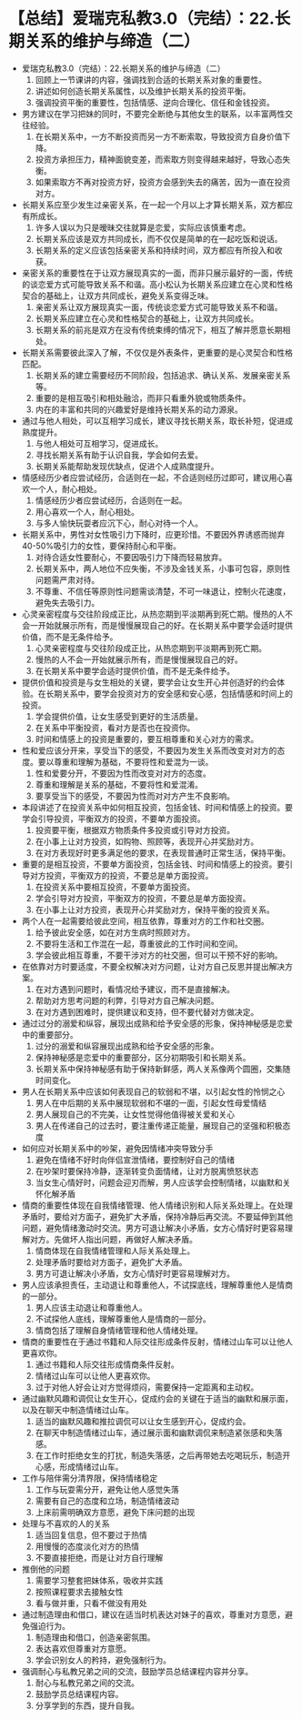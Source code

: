 # 【总结】爱瑞克私教3.0（完结）：22.长期关系的维护与缔造（二）

-   爱瑞克私教3.0（完结）：22.长期关系的维护与缔造（二）
    1.  回顾上一节课讲的内容，强调找到合适的长期关系对象的重要性。
    2.  讲述如何创造长期关系属性，以及维护长期关系的投资平衡。
    3.  强调投资平衡的重要性，包括情感、逆向合理化、信任和金钱投资。
-   男方建议在学习把妹的同时，不要完全断绝与其他女生的联系，以丰富两性交往经验。
    1.  在长期关系中，一方不断投资而另一方不断索取，导致投资方自身价值下降。
    2.  投资方承担压力，精神面貌变差，而索取方则变得越来越好，导致心态失衡。
    3.  如果索取方不再对投资方好，投资方会感到失去的痛苦，因为一直在投资对方。
-   长期关系应至少发生过亲密关系，在一起一个月以上才算长期关系，双方都应有所成长。
    1.  许多人误以为只是暧昧交往就算是恋爱，实际应该慎重考虑。
    2.  长期关系应该是双方共同成长，而不仅仅是简单的在一起吃饭和说话。
    3.  长期关系的定义应该包括亲密关系和持续时间，双方都应有所投入和收获。
-   亲密关系的重要性在于让双方展现真实的一面，而非只展示最好的一面，传统的谈恋爱方式可能导致关系不和谐。高小松认为长期关系应建立在心灵和性格契合的基础上，让双方共同成长，避免关系变得乏味。
    1.  亲密关系让双方展现真实一面，传统谈恋爱方式可能导致关系不和谐。
    2.  长期关系应建立在心灵和性格契合的基础上，让双方共同成长。
    3.  长期关系的前兆是双方在没有传统束缚的情况下，相互了解并愿意长期相处。
-   长期关系需要彼此深入了解，不仅仅是外表条件，更重要的是心灵契合和性格匹配。
    1.  长期关系的建立需要经历不同阶段，包括追求、确认关系、发展亲密关系等。
    2.  重要的是相互吸引和相处融洽，而非只看重外貌或物质条件。
    3.  内在的丰富和共同的兴趣爱好是维持长期关系的动力源泉。
-   通过与他人相处，可以互相学习成长，建议寻找长期关系，取长补短，促进成熟度提升。
    1.  与他人相处可互相学习，促进成长。
    2.  寻找长期关系有助于认识自我，学会如何去爱。
    3.  长期关系能帮助发现优缺点，促进个人成熟度提升。
-   情感经历少者应尝试经历，合适则在一起，不合适则经历过即可，建议用心喜欢一个人，耐心相处。
    1.  情感经历少者应尝试经历，合适则在一起。
    2.  用心喜欢一个人，耐心相处。
    3.  与多人愉快玩耍者应沉下心，耐心对待一个人。
-   长期关系中，男性对女性吸引力下降时，应更珍惜。不要因外界诱惑而抛弃40-50%吸引力的女性，要保持耐心和平衡。
    1.  对待合适女性要耐心，不要因吸引力下降而轻易放弃。
    2.  长期关系中，两人地位不应失衡，不涉及金钱关系，小事可包容，原则性问题需严肃对待。
    3.  不尊重、不信任等原则性问题需谈清楚，不可一味退让，控制火花速度，避免失去吸引力。
-   心灵亲密程度与交往阶段成正比，从热恋期到平淡期再到死亡期。慢热的人不会一开始就展示所有，而是慢慢展现自己的好。在长期关系中要学会适时提供价值，而不是无条件给予。
    1.  心灵亲密程度与交往阶段成正比，从热恋期到平淡期再到死亡期。
    2.  慢热的人不会一开始就展示所有，而是慢慢展现自己的好。
    3.  在长期关系中要学会适时提供价值，而不是无条件给予。
-   提供价值和投资是与女生相处的关键，要学会让女生开心并创造好的约会体验。在长期关系中，要学会投资对方的安全感和安心感，包括情感和时间上的投资。
    1.  学会提供价值，让女生感受到更好的生活质量。
    2.  在关系中平衡投资，看对方是否也在投资你。
    3.  时间和情感上的投资是重要的，要互相尊重和关心对方的需求。
-   性和爱应该分开来，享受当下的感受，不要因为发生关系而改变对对方的态度。要以尊重和理解为基础，不要将性和爱混为一谈。
    1.  性和爱要分开，不要因为性而改变对对方的态度。
    2.  尊重和理解是关系的基础，不要将性和爱混淆。
    3.  要享受当下的感受，不要因为性而对对方产生不良影响。
-   本段讲述了在投资关系中如何相互投资，包括金钱、时间和情感上的投资。要学会引导投资，平衡双方的投资，不要单方面投资。
    1.  投资要平衡，根据双方物质条件多投资或引导对方投资。
    2.  在小事上让对方投资，如购物、照顾等，表现开心并奖励对方。
    3.  在对方表现好时更多满足他的要求，在表现普通时正常生活，保持平衡。
-   重要的是相互投资，不要单方面投资，包括金钱、时间和情感上的投资。要引导对方投资，平衡双方的投资，不要总是单方面投资。
    1.  在投资关系中要相互投资，不要单方面投资。
    2.  学会引导对方投资，平衡双方的投资，不要总是单方面投资。
    3.  在小事上让对方投资，表现开心并奖励对方，保持平衡的投资关系。
-   两个人在一起需要给彼此空间，相互依靠，尊重对方的工作和社交圈。
    1.  给予彼此安全感，如在对方生病时照顾对方。
    2.  不要将生活和工作混在一起，尊重彼此的工作时间和空间。
    3.  学会彼此相互尊重，不要干涉对方的社交圈，但可以干预不好的影响。
-   在依靠对方时要适度，不要全权解决对方问题，让对方自己反思并提出解决方案。
    1.  在对方遇到问题时，看情况给予建议，而不是直接解决。
    2.  帮助对方思考问题的利弊，引导对方自己解决问题。
    3.  在对方遇到困难时，提供建议和支持，但不要代替对方做决定。
-   通过过分的溺爱和纵容，展现出成熟和给予安全感的形象，保持神秘感是恋爱中的重要部分。
    1.  过分的溺爱和纵容展现出成熟和给予安全感的形象。
    2.  保持神秘感是恋爱中的重要部分，区分初期吸引和长期关系。
    3.  长期关系中保持神秘感有助于保持新鲜感，两人关系像两个圆圈，交集随时间变化。
-   男人在长期关系中应该如何表现自己的软弱和不堪，以引起女性的怜悯之心
    1.  男人在中后期的关系中展现软弱和不堪的一面，引起女性母爱情结
    2.  男人展现自己的不完美，让女性觉得他值得被关爱和关心
    3.  男人在传递自己的过去时，要注重传递正能量，展现自己的坚强和积极态度
-   如何应对长期关系中的吵架，避免因情绪冲突导致分手
    1.  避免在情绪不好时向伴侣宣泄情绪，要控制好自己的情绪
    2.  在吵架时要保持冷静，逐渐转变负面情绪，让对方脱离愤怒状态
    3.  当女生心情好时，问题会迎刃而解，男人应该学会控制情绪，以幽默和关怀化解矛盾
-   情商的重要性体现在自我情绪管理、他人情绪识别和人际关系处理上。在处理矛盾时，要给对方面子，避免扩大矛盾，保持冷静后再交流。不要延伸到其他问题，避免情绪激动时交流。男方可退让解决小矛盾，女方心情好时更容易理解对方。先做坏人指出问题，再做好人解决矛盾。 
    1.  情商体现在自我情绪管理和人际关系处理上。
    2.  处理矛盾时要给对方面子，避免扩大矛盾。
    3.  男方可退让解决小矛盾，女方心情好时更容易理解对方。
-   男人应该承担责任，主动退让和尊重他人，不试探底线，理解尊重他人是情商的一部分。
    1.  男人应该主动退让和尊重他人。
    2.  不试探他人底线，理解尊重他人是情商的一部分。
    3.  情商包括了理解自身情绪管理和他人情绪处理。
-   情商的重要性在于通过书籍和人际交往形成条件反射，情绪过山车可以让他人更喜欢你。
    1.  通过书籍和人际交往形成情商条件反射。
    2.  情绪过山车可以让他人更喜欢你。
    3.  过于对他人好会让对方觉得烦闷，需要保持一定距离和主动权。
-   通过幽默风趣和调侃让女生开心，促成约会的关键在于适当的幽默和展示面，以及在聊天中制造情绪过山车。
    1.  适当的幽默风趣和推拉调侃可以让女生感到开心，促成约会。
    2.  在聊天中制造情绪过山车，通过展示面和幽默调侃来制造紧张感和失落感。
    3.  在工作时拒绝女生的打扰，制造失落感，之后再带她去吃喝玩乐，制造开心感，形成情绪过山车。
-   工作与陪伴需分清界限，保持情绪稳定
    1.  工作与玩耍需分开，避免让他人感觉失落
    2.  需要有自己的态度和立场，制造情绪波动
    3.  上床前需明确双方意愿，避免下床问题的出现
-   处理与不喜欢的人的关系
    1.  适当回复信息，但不要过于热情
    2.  用慢慢的态度淡化对方的热情
    3.  不要直接拒绝，而是让对方自行理解
-   推倒他的问题
    1.  需要学习整套把妹体系，吸收并实践
    2.  按照课程要求去接触女性
    3.  看与做并重，只看不做没有用处
-   通过制造理由和借口，建议在适当时机表达对妹子的喜欢，尊重对方意愿，避免强迫行为。
    1.  制造理由和借口，创造亲密氛围。
    2.  表达喜欢但尊重对方意愿。
    3.  学会识别女人的矜持，避免强制行为。
-   强调耐心与私教兄弟之间的交流，鼓励学员总结课程内容并分享。
    1.  耐心与私教兄弟之间的交流。
    2.  鼓励学员总结课程内容。
    3.  分享学到的东西，提升自我。